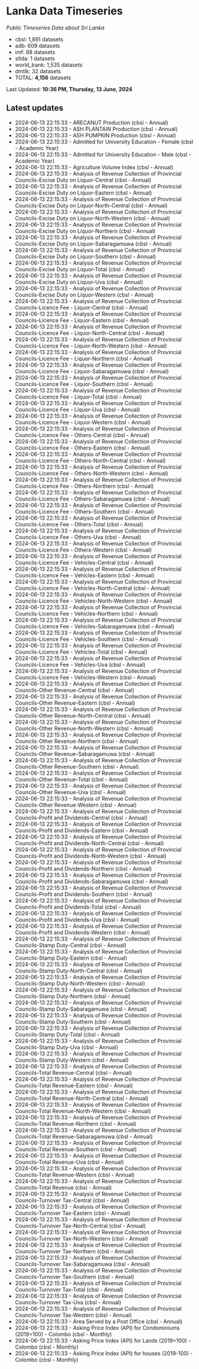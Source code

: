 # Lanka Data Timeseries
*Public Timeseries Data about Sri Lanka*

* cbsl: 1,891 datasets
* adb: 609 datasets
* imf: 88 datasets
* sltda: 1 datasets
* world_bank: 1,535 datasets
* dmtlk: 32 datasets
* TOTAL: **4,156** datasets

Last Updated: **10:36 PM, Thursday, 13 June, 2024**

## Latest updates

* 2024-06-13 22:15:33 - ARECANUT Production (cbsl - Annual)
* 2024-06-13 22:15:33 - ASH PLANTAIN Production (cbsl - Annual)
* 2024-06-13 22:15:33 - ASH PUMPKIN Production (cbsl - Annual)
* 2024-06-13 22:15:33 - Admitted for University Education - Female (cbsl - Academic Year)
* 2024-06-13 22:15:33 - Admitted for University Education - Male (cbsl - Academic Year)
* 2024-06-13 22:15:33 - Agriculture Volume Index (cbsl - Annual)
* 2024-06-13 22:15:33 - Analysis of Revenue Collection of Provincial Councils-Excise Duty on Liquor-Central (cbsl - Annual)
* 2024-06-13 22:15:33 - Analysis of Revenue Collection of Provincial Councils-Excise Duty on Liquor-Eastern (cbsl - Annual)
* 2024-06-13 22:15:33 - Analysis of Revenue Collection of Provincial Councils-Excise Duty on Liquor-North-Central (cbsl - Annual)
* 2024-06-13 22:15:33 - Analysis of Revenue Collection of Provincial Councils-Excise Duty on Liquor-North-Western (cbsl - Annual)
* 2024-06-13 22:15:33 - Analysis of Revenue Collection of Provincial Councils-Excise Duty on Liquor-Northern (cbsl - Annual)
* 2024-06-13 22:15:33 - Analysis of Revenue Collection of Provincial Councils-Excise Duty on Liquor-Sabaragamuwa (cbsl - Annual)
* 2024-06-13 22:15:33 - Analysis of Revenue Collection of Provincial Councils-Excise Duty on Liquor-Southern (cbsl - Annual)
* 2024-06-13 22:15:33 - Analysis of Revenue Collection of Provincial Councils-Excise Duty on Liquor-Total (cbsl - Annual)
* 2024-06-13 22:15:33 - Analysis of Revenue Collection of Provincial Councils-Excise Duty on Liquor-Uva (cbsl - Annual)
* 2024-06-13 22:15:33 - Analysis of Revenue Collection of Provincial Councils-Excise Duty on Liquor-Western (cbsl - Annual)
* 2024-06-13 22:15:33 - Analysis of Revenue Collection of Provincial Councils-Licence Fee - Liquor-Central (cbsl - Annual)
* 2024-06-13 22:15:33 - Analysis of Revenue Collection of Provincial Councils-Licence Fee - Liquor-Eastern (cbsl - Annual)
* 2024-06-13 22:15:33 - Analysis of Revenue Collection of Provincial Councils-Licence Fee - Liquor-North-Central (cbsl - Annual)
* 2024-06-13 22:15:33 - Analysis of Revenue Collection of Provincial Councils-Licence Fee - Liquor-North-Western (cbsl - Annual)
* 2024-06-13 22:15:33 - Analysis of Revenue Collection of Provincial Councils-Licence Fee - Liquor-Northern (cbsl - Annual)
* 2024-06-13 22:15:33 - Analysis of Revenue Collection of Provincial Councils-Licence Fee - Liquor-Sabaragamuwa (cbsl - Annual)
* 2024-06-13 22:15:33 - Analysis of Revenue Collection of Provincial Councils-Licence Fee - Liquor-Southern (cbsl - Annual)
* 2024-06-13 22:15:33 - Analysis of Revenue Collection of Provincial Councils-Licence Fee - Liquor-Total (cbsl - Annual)
* 2024-06-13 22:15:33 - Analysis of Revenue Collection of Provincial Councils-Licence Fee - Liquor-Uva (cbsl - Annual)
* 2024-06-13 22:15:33 - Analysis of Revenue Collection of Provincial Councils-Licence Fee - Liquor-Western (cbsl - Annual)
* 2024-06-13 22:15:33 - Analysis of Revenue Collection of Provincial Councils-Licence Fee - Others-Central (cbsl - Annual)
* 2024-06-13 22:15:33 - Analysis of Revenue Collection of Provincial Councils-Licence Fee - Others-Eastern (cbsl - Annual)
* 2024-06-13 22:15:33 - Analysis of Revenue Collection of Provincial Councils-Licence Fee - Others-North-Central (cbsl - Annual)
* 2024-06-13 22:15:33 - Analysis of Revenue Collection of Provincial Councils-Licence Fee - Others-North-Western (cbsl - Annual)
* 2024-06-13 22:15:33 - Analysis of Revenue Collection of Provincial Councils-Licence Fee - Others-Northern (cbsl - Annual)
* 2024-06-13 22:15:33 - Analysis of Revenue Collection of Provincial Councils-Licence Fee - Others-Sabaragamuwa (cbsl - Annual)
* 2024-06-13 22:15:33 - Analysis of Revenue Collection of Provincial Councils-Licence Fee - Others-Southern (cbsl - Annual)
* 2024-06-13 22:15:33 - Analysis of Revenue Collection of Provincial Councils-Licence Fee - Others-Total (cbsl - Annual)
* 2024-06-13 22:15:33 - Analysis of Revenue Collection of Provincial Councils-Licence Fee - Others-Uva (cbsl - Annual)
* 2024-06-13 22:15:33 - Analysis of Revenue Collection of Provincial Councils-Licence Fee - Others-Western (cbsl - Annual)
* 2024-06-13 22:15:33 - Analysis of Revenue Collection of Provincial Councils-Licence Fee - Vehicles-Central (cbsl - Annual)
* 2024-06-13 22:15:33 - Analysis of Revenue Collection of Provincial Councils-Licence Fee - Vehicles-Eastern (cbsl - Annual)
* 2024-06-13 22:15:33 - Analysis of Revenue Collection of Provincial Councils-Licence Fee - Vehicles-North-Central (cbsl - Annual)
* 2024-06-13 22:15:33 - Analysis of Revenue Collection of Provincial Councils-Licence Fee - Vehicles-North-Western (cbsl - Annual)
* 2024-06-13 22:15:33 - Analysis of Revenue Collection of Provincial Councils-Licence Fee - Vehicles-Northern (cbsl - Annual)
* 2024-06-13 22:15:33 - Analysis of Revenue Collection of Provincial Councils-Licence Fee - Vehicles-Sabaragamuwa (cbsl - Annual)
* 2024-06-13 22:15:33 - Analysis of Revenue Collection of Provincial Councils-Licence Fee - Vehicles-Southern (cbsl - Annual)
* 2024-06-13 22:15:33 - Analysis of Revenue Collection of Provincial Councils-Licence Fee - Vehicles-Total (cbsl - Annual)
* 2024-06-13 22:15:33 - Analysis of Revenue Collection of Provincial Councils-Licence Fee - Vehicles-Uva (cbsl - Annual)
* 2024-06-13 22:15:33 - Analysis of Revenue Collection of Provincial Councils-Licence Fee - Vehicles-Western (cbsl - Annual)
* 2024-06-13 22:15:33 - Analysis of Revenue Collection of Provincial Councils-Other Revenue-Central (cbsl - Annual)
* 2024-06-13 22:15:33 - Analysis of Revenue Collection of Provincial Councils-Other Revenue-Eastern (cbsl - Annual)
* 2024-06-13 22:15:33 - Analysis of Revenue Collection of Provincial Councils-Other Revenue-North-Central (cbsl - Annual)
* 2024-06-13 22:15:33 - Analysis of Revenue Collection of Provincial Councils-Other Revenue-North-Western (cbsl - Annual)
* 2024-06-13 22:15:33 - Analysis of Revenue Collection of Provincial Councils-Other Revenue-Northern (cbsl - Annual)
* 2024-06-13 22:15:33 - Analysis of Revenue Collection of Provincial Councils-Other Revenue-Sabaragamuwa (cbsl - Annual)
* 2024-06-13 22:15:33 - Analysis of Revenue Collection of Provincial Councils-Other Revenue-Southern (cbsl - Annual)
* 2024-06-13 22:15:33 - Analysis of Revenue Collection of Provincial Councils-Other Revenue-Total (cbsl - Annual)
* 2024-06-13 22:15:33 - Analysis of Revenue Collection of Provincial Councils-Other Revenue-Uva (cbsl - Annual)
* 2024-06-13 22:15:33 - Analysis of Revenue Collection of Provincial Councils-Other Revenue-Western (cbsl - Annual)
* 2024-06-13 22:15:33 - Analysis of Revenue Collection of Provincial Councils-Profit and Dividends-Central (cbsl - Annual)
* 2024-06-13 22:15:33 - Analysis of Revenue Collection of Provincial Councils-Profit and Dividends-Eastern (cbsl - Annual)
* 2024-06-13 22:15:33 - Analysis of Revenue Collection of Provincial Councils-Profit and Dividends-North-Central (cbsl - Annual)
* 2024-06-13 22:15:33 - Analysis of Revenue Collection of Provincial Councils-Profit and Dividends-North-Western (cbsl - Annual)
* 2024-06-13 22:15:33 - Analysis of Revenue Collection of Provincial Councils-Profit and Dividends-Northern (cbsl - Annual)
* 2024-06-13 22:15:33 - Analysis of Revenue Collection of Provincial Councils-Profit and Dividends-Sabaragamuwa (cbsl - Annual)
* 2024-06-13 22:15:33 - Analysis of Revenue Collection of Provincial Councils-Profit and Dividends-Southern (cbsl - Annual)
* 2024-06-13 22:15:33 - Analysis of Revenue Collection of Provincial Councils-Profit and Dividends-Total (cbsl - Annual)
* 2024-06-13 22:15:33 - Analysis of Revenue Collection of Provincial Councils-Profit and Dividends-Uva (cbsl - Annual)
* 2024-06-13 22:15:33 - Analysis of Revenue Collection of Provincial Councils-Profit and Dividends-Western (cbsl - Annual)
* 2024-06-13 22:15:33 - Analysis of Revenue Collection of Provincial Councils-Stamp Duty-Central (cbsl - Annual)
* 2024-06-13 22:15:33 - Analysis of Revenue Collection of Provincial Councils-Stamp Duty-Eastern (cbsl - Annual)
* 2024-06-13 22:15:33 - Analysis of Revenue Collection of Provincial Councils-Stamp Duty-North-Central (cbsl - Annual)
* 2024-06-13 22:15:33 - Analysis of Revenue Collection of Provincial Councils-Stamp Duty-North-Western (cbsl - Annual)
* 2024-06-13 22:15:33 - Analysis of Revenue Collection of Provincial Councils-Stamp Duty-Northern (cbsl - Annual)
* 2024-06-13 22:15:33 - Analysis of Revenue Collection of Provincial Councils-Stamp Duty-Sabaragamuwa (cbsl - Annual)
* 2024-06-13 22:15:33 - Analysis of Revenue Collection of Provincial Councils-Stamp Duty-Southern (cbsl - Annual)
* 2024-06-13 22:15:33 - Analysis of Revenue Collection of Provincial Councils-Stamp Duty-Total (cbsl - Annual)
* 2024-06-13 22:15:33 - Analysis of Revenue Collection of Provincial Councils-Stamp Duty-Uva (cbsl - Annual)
* 2024-06-13 22:15:33 - Analysis of Revenue Collection of Provincial Councils-Stamp Duty-Western (cbsl - Annual)
* 2024-06-13 22:15:33 - Analysis of Revenue Collection of Provincial Councils-Total Revenue-Central (cbsl - Annual)
* 2024-06-13 22:15:33 - Analysis of Revenue Collection of Provincial Councils-Total Revenue-Eastern (cbsl - Annual)
* 2024-06-13 22:15:33 - Analysis of Revenue Collection of Provincial Councils-Total Revenue-North-Central (cbsl - Annual)
* 2024-06-13 22:15:33 - Analysis of Revenue Collection of Provincial Councils-Total Revenue-North-Western (cbsl - Annual)
* 2024-06-13 22:15:33 - Analysis of Revenue Collection of Provincial Councils-Total Revenue-Northern (cbsl - Annual)
* 2024-06-13 22:15:33 - Analysis of Revenue Collection of Provincial Councils-Total Revenue-Sabaragamuwa (cbsl - Annual)
* 2024-06-13 22:15:33 - Analysis of Revenue Collection of Provincial Councils-Total Revenue-Southern (cbsl - Annual)
* 2024-06-13 22:15:33 - Analysis of Revenue Collection of Provincial Councils-Total Revenue-Uva (cbsl - Annual)
* 2024-06-13 22:15:33 - Analysis of Revenue Collection of Provincial Councils-Total Revenue-Western (cbsl - Annual)
* 2024-06-13 22:15:33 - Analysis of Revenue Collection of Provincial Councils-Total Revenue (cbsl - Annual)
* 2024-06-13 22:15:33 - Analysis of Revenue Collection of Provincial Councils-Turnover Tax-Central (cbsl - Annual)
* 2024-06-13 22:15:33 - Analysis of Revenue Collection of Provincial Councils-Turnover Tax-Eastern (cbsl - Annual)
* 2024-06-13 22:15:33 - Analysis of Revenue Collection of Provincial Councils-Turnover Tax-North-Central (cbsl - Annual)
* 2024-06-13 22:15:33 - Analysis of Revenue Collection of Provincial Councils-Turnover Tax-North-Western (cbsl - Annual)
* 2024-06-13 22:15:33 - Analysis of Revenue Collection of Provincial Councils-Turnover Tax-Northern (cbsl - Annual)
* 2024-06-13 22:15:33 - Analysis of Revenue Collection of Provincial Councils-Turnover Tax-Sabaragamuwa (cbsl - Annual)
* 2024-06-13 22:15:33 - Analysis of Revenue Collection of Provincial Councils-Turnover Tax-Southern (cbsl - Annual)
* 2024-06-13 22:15:33 - Analysis of Revenue Collection of Provincial Councils-Turnover Tax-Total (cbsl - Annual)
* 2024-06-13 22:15:33 - Analysis of Revenue Collection of Provincial Councils-Turnover Tax-Uva (cbsl - Annual)
* 2024-06-13 22:15:33 - Analysis of Revenue Collection of Provincial Councils-Turnover Tax-Western (cbsl - Annual)
* 2024-06-13 22:15:33 - Area Served by a Post Office (cbsl - Annual)
* 2024-06-13 22:15:33 - Asking Price Index (API) for Condominiums (2019=100) - Colombo (cbsl - Monthly)
* 2024-06-13 22:15:33 - Asking Price Index (API) for Lands (2019=100) - Colombo (cbsl - Monthly)
* 2024-06-13 22:15:33 - Asking Price Index (API) for houses (2019-100) - Colombo (cbsl - Monthly)